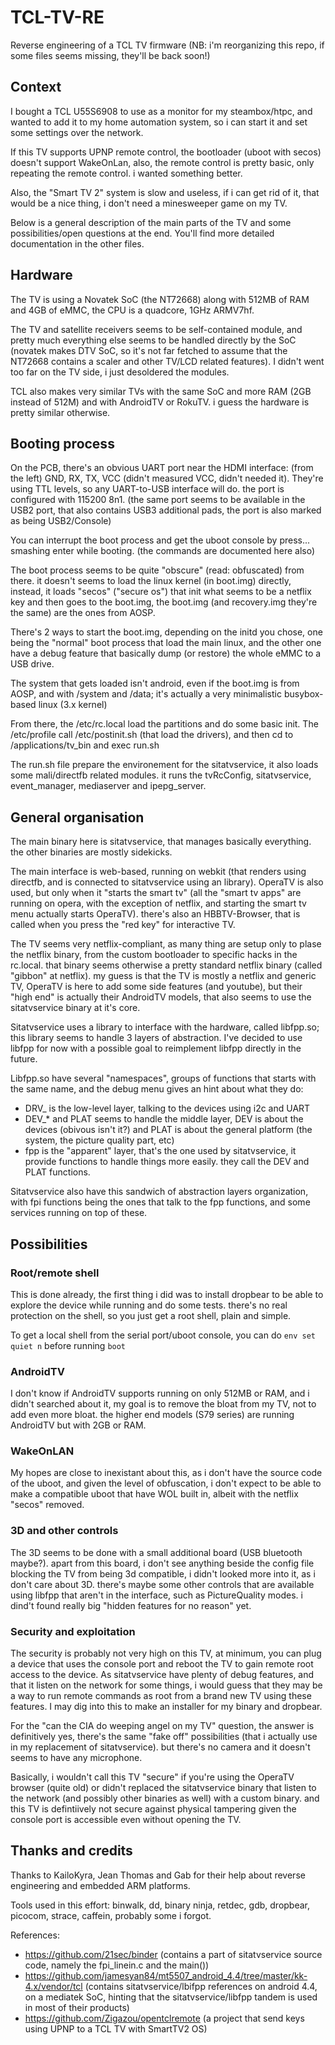 # TCL-TV-RE

Reverse engineering of a TCL TV firmware (NB: i'm reorganizing this repo, if some files seems missing, they'll be back soon!)

## Context
I bought a TCL U55S6908 to use as a monitor for my steambox/htpc, and wanted to add it to my home automation system, so i can start it and set some settings over the network.

If this TV supports UPNP remote control, the bootloader (uboot with secos) doesn't support WakeOnLan, also, the remote control is pretty basic, only repeating the remote control. i wanted something better.

Also, the "Smart TV 2" system is slow and useless, if i can get rid of it, that would be a nice thing, i don't need a minesweeper game on my TV.

Below is a general description of the main parts of the TV and some possibilities/open questions at the end. You'll find more detailed documentation in the other files.

## Hardware
The TV is using a Novatek SoC (the NT72668) along with 512MB of RAM and 4GB of eMMC, the CPU is a quadcore, 1GHz ARMV7hf.

The TV and satellite receivers seems to be self-contained module, and pretty much everything else seems to be handled directly by the SoC (novatek makes DTV SoC, so it's not far fetched to assume that the NT72668 contains a scaler and other TV/LCD related features). I didn't went too far on the TV side, i just desoldered the modules.

TCL also makes very similar TVs with the same SoC and more RAM (2GB instead of 512M) and with AndroidTV or RokuTV. i guess the hardware is pretty similar otherwise.

## Booting process
On the PCB, there's an obvious UART port near the HDMI interface: (from the left) GND, RX, TX, VCC (didn't measured VCC, didn't needed it). They're using TTL levels, so any UART-to-USB interface will do. the port is configured with 115200 8n1. (the same port seems to be available in the USB2 port, that also contains USB3 additional pads, the port is also marked as being USB2/Console)

You can interrupt the boot process and get the uboot console by press... smashing enter while booting. (the commands are documented here also)

The boot process seems to be quite "obscure" (read: obfuscated) from there. it doesn't seems to load the linux kernel (in boot.img) directly, instead, it loads "secos" ("secure os") that init what seems to be a netflix key and then goes to the boot.img, the boot.img (and recovery.img they're the same) are the ones from AOSP.

There's 2 ways to start the boot.img, depending on the initd you chose, one being the "normal" boot process that load the main linux, and the other one have a debug feature that basically dump (or restore) the whole eMMC to a USB drive.

The system that gets loaded isn't android, even if the boot.img is from AOSP, and with /system and /data; it's actually a very minimalistic busybox-based linux (3.x kernel)

From there, the /etc/rc.local load the partitions and do some basic init. The /etc/profile call /etc/postinit.sh (that  load the drivers), and then cd to /applications/tv_bin and exec run.sh

The run.sh file prepare the environement for the sitatvservice, it also loads some mali/directfb related modules. it runs the tvRcConfig, sitatvservice, event_manager, mediaserver and ipepg_server.

## General organisation
The main binary here is sitatvservice, that manages basically everything. the other binaries are mostly sidekicks.

The main interface is web-based, running on webkit (that renders using directfb, and is connected to sitatvservice using an library). OperaTV is also used, but only when it "starts the smart tv" (all the "smart tv apps" are running on opera, with the exception of netflix, and starting the smart tv menu actually starts OperaTV). there's also an HBBTV-Browser, that is called when you press the "red key" for interactive TV.

The TV seems very netflix-compliant, as many thing are setup only to plase the netflix binary, from the custom bootloader to specific hacks in the rc.local. that binary seems otherwise a pretty standard netflix binary (called "gibbon" at netflix). my guess is that the TV is mostly a netflix and generic TV, OperaTV is here to add some side features (and youtube), but their "high end" is actually their AndroidTV models, that also seems to use the sitatvservice binary at it's core.

Sitatvservice uses a library to interface with the hardware, called libfpp.so; this library seems to handle 3 layers of abstraction. I've decided to use libfpp for now with a possible goal to reimplement libfpp directly in the future.

Libfpp.so have several "namespaces", groups of functions that starts with the same name, and the debug menu gives an hint about what they do:
* DRV_ is the low-level layer, talking to the devices using i2c and UART
* DEV_* and PLAT seems to handle the middle layer, DEV is about the devices (obivous isn't it?) and PLAT is about the general platform (the system, the picture quality part, etc)
* fpp is the "apparent" layer, that's the one used by sitatvservice, it provide functions to handle things more easily. they call the DEV and PLAT functions.

Sitatvservice also have this sandwich of abstraction layers organization, with fpi functions being the ones that talk to the fpp functions, and some services running on top of these.

## Possibilities

### Root/remote shell
This is done already, the first thing i did was to install dropbear to be able to explore the device while running and do some tests. there's no real protection on the shell, so you just get a root shell, plain and simple.

To get a local shell from the serial port/uboot console, you can do `env set quiet n` before running `boot`

### AndroidTV
I don't know if AndroidTV supports running on only 512MB or RAM, and i didn't searched about it, my goal is to remove the bloat from my TV, not to add even more bloat. the higher end models (S79 series) are running AndroidTV but with 2GB or RAM.

### WakeOnLAN
My hopes are close to inexistant about this, as i don't have the source code of the uboot, and given the level of obfuscation, i don't expect to be able to make a compatible uboot that have WOL built in, albeit with the netflix "secos" removed.

### 3D and other controls
The 3D seems to be done with a small additional board (USB bluetooth maybe?). apart from this board, i don't see anything beside the config file blocking the TV from being 3d compatible, i didn't looked more into it, as i don't care about 3D. there's maybe some other controls that are available using libfpp that aren't in the interface, such as PictureQuality modes. i dind't found really big "hidden features for no reason" yet.

### Security and exploitation
The security is probably not very high on this TV, at minimum, you can plug a device that uses the console port and reboot the TV to gain remote root access to the device. As sitatvservice have plenty of debug features, and that it listen on the network for some things, i would guess that they may be a way to run remote commands as root from a brand new TV using these features. I may dig into this to make an installer for my binary and dropbear.

For the "can the CIA do weeping angel on my TV" question, the answer is definitively yes, there's the same "fake off" possibilities (that i actually use in my replacement of sitatvservice). but there's no camera and it doesn't seems to have any microphone.

Basically, i wouldn't call this TV "secure" if you're using the OperaTV browser (quite old) or didn't replaced the sitatvservice binary that listen to the network (and possibly other binaries as well) with a custom binary. and this TV is defintiively not secure against physical tampering given the console port is accessible even without opening the TV.

## Thanks and credits
Thanks to KailoKyra, Jean Thomas and Gab for their help about reverse engineering and embedded ARM platforms.

Tools used in this effort: binwalk, dd, binary ninja, retdec, gdb, dropbear, picocom, strace, caffein, probably some i forgot.

References:
* https://github.com/21sec/binder (contains a part of sitatvservice source code, namely the fpi_linein.c and the main())
* https://github.com/jamesyan84/mt5507_android_4.4/tree/master/kk-4.x/vendor/tcl (contains sitatvservice/lbifpp references on android 4.4, on a mediatek SoC, hinting that the sitatvservice/libfpp tandem is used in most of their products)
* https://github.com/Zigazou/opentclremote (a project that send keys using UPNP to a TCL TV with SmartTV2 OS)
